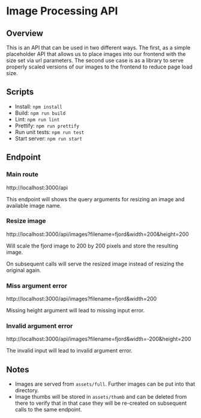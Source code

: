 # Image Processing API

## Overview

This is an API that can be used in two different ways. The first, as a simple placeholder API that allows us to place images into our frontend with the size set via url parameters. The second use case is as a library to serve properly scaled versions of our images to the frontend to reduce page load size.

## Scripts

- Install: `npm install`
- Build: `npm run build`
- Lint: `npm run lint`
- Prettify: `npm run prettify`
- Run unit tests: `npm run test`
- Start server: `npm run start`

## Endpoint

### Main route

http://localhost:3000/api

This endpoint will shows the query arguments for resizing an image and available image name.

### Resize image

http://localhost:3000/api/images?filename=fjord&width=200&height=200 

Will scale the fjord image to 200 by 200 pixels and store the resulting image. 

On subsequent calls will serve the resized image instead of resizing the original again.

### Miss argument error

http://localhost:3000/api/images?filename=fjord&width=200 

Missing height argument will lead to missing input error.

### Invalid argument error

http://localhost:3000/api/images?filename=fjord&width=-200&height=200 

The invalid input will lead to invalid argument error.

## Notes

- Images are served from `assets/full`. Further images can be put into that directory.
- Image thumbs will be stored in `assets/thumb` and can be deleted from there to verify that in that case they will be re-created on subsequent calls to the same endpoint.

